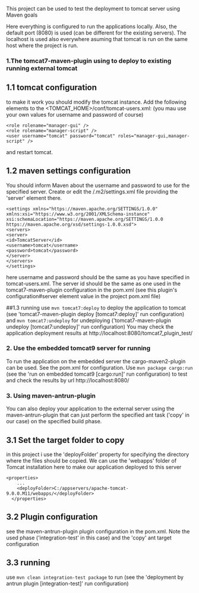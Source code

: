 This project can be used to test the deployment to tomcat server using Maven goals

Here everything is configured to run the applications locally.
Also, the default port (8080) is used (can be different for the existing servers). The localhost is used also everywhere asuming that tomcat is run on the same host where the project is run.

### 1.The tomcat7-maven-plugin using to deploy to existing running external tomcat
 ## 1.1 tomcat configuration
  to make it work you should modify the tomcat instance.
   Add the following elements to the 
   <TOMCAT_HOME>/conf/tomcat-users.xml:
   (you mau use your own values for username and password of course)
```
<role rolename="manager-gui" />
<role rolename="manager-script" />
<user username="tomcat" password="tomcat" roles="manager-gui,manager-script" />
```
and restart tomcat.

## 1.2  maven settings configuration
You should inform Maven about the username and password to use for the specified server.
Create or edit the
<HOME>/.m2/settings.xml file providing the 'server' element there.

```
<settings xmlns="https://maven.apache.org/SETTINGS/1.0.0"
xmlns:xsi="https://www.w3.org/2001/XMLSchema-instance"
xsi:schemaLocation="https://maven.apache.org/SETTINGS/1.0.0
https://maven.apache.org/xsd/settings-1.0.0.xsd">
<servers>
<server>
<id>TomcatServer</id>
<username>tomcat</username>
<password>tomcat</password>
</server>
</servers>
</settings>
```
here username and password should be the same as you have specified in tomcat-users.xml. The server id should be the same as one used in the tomcat7-maven-plugin configuration in the pom.xml  (see this plugin's configuration#server element value in the project pom.xml file)

##1.3  running
use ```mvn tomcat7:deploy``` to deploy the application to tomcat
(see 'tomcat7-maven-plugin deploy [tomcat7:deploy]' run configuration) 
and
```mvn tomcat7:undeploy``` for undeploying 
('tomcat7-maven-plugin undeploy [tomcat7:undeploy]' run configuration)
You may check the application deployment results at http://localhost:8080/tomcat7_plugin_test/

### 2. Use the embedded tomcat9 server for running 
To run the application on the embedded server the cargo-maven2-plugin can be used. See the pom.xml for configuration.
Use 
```mvn package cargo:run``` 
(see the 'run on embedded tomcat9 [cargo:run]' run configuration) 
to test and check the results by url http://localhost:8080/

### 3. Using maven-antrun-plugin 
You can also deploy your application to the external server using the 
maven-antrun-plugin that can just perform the specified ant task ('copy' in our case) on the specified build phase.
## 3.1 Set the target folder to copy
in this project i use the 'deployFolder' property for specifying the directory where the files should be copied. We can use the 'webapps' folder of Tomcat installation here to make our application deployed to this server
```
<properties>
    ...
    <deployFolder>C:/appservers/apache-tomcat-9.0.0.M11/webapps/</deployFolder>
  </properties>

```
## 3.2 Plugin configuration
see the maven-antrun-plugin plugin configuration in the pom.xml.
Note the used phase ('integration-test' in this case) and the 'copy' ant target configuration

## 3.3 running

use ```mvn clean integration-test package``` to run
(see the 'deployment by antrun plugin [integration-test]' run configuration)
